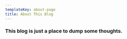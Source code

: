 ```yaml
---
templateKey: about-page
title: About This Blog
---
```

### This blog is just a place to dump some thoughts.
